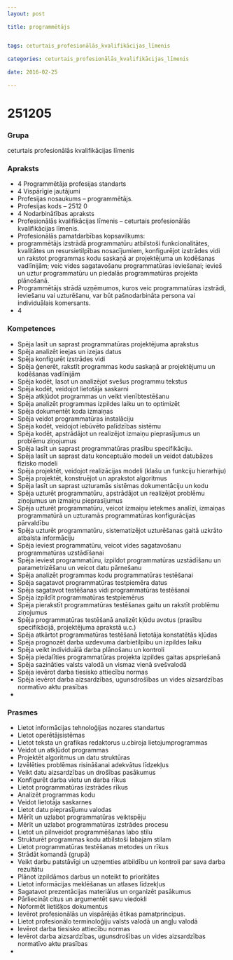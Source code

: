 ```yaml
---
layout: post
    
title: programmētājs

    
tags: ceturtais_profesionālās_kvalifikācijas_līmenis
    
categories: ceturtais_profesionālās_kvalifikācijas_līmenis
    
date: 2016-02-25
    
---
```

# 251205

### Grupa
ceturtais profesionālās kvalifikācijas līmenis


### Apraksts

* 4 Programmētāja profesijas standarts 
* 	4 Vispārīgie jautājumi 
* 	 Profesijas nosaukums – programmētājs. 
* 	 Profesijas kods – 2512 0 
* 	4 Nodarbinātības apraksts 
* 	 Profesionālās kvalifikācijas līmenis – ceturtais profesionālās kvalifikācijas līmenis. 
* 	 Profesionālās pamatdarbības kopsavilkums: 
* programmētājs izstrādā programmatūru atbilstoši funkcionalitātes, kvalitātes un resursietilpības nosacījumiem, konfigurējot izstrādes vidi un rakstot programmas kodu saskaņā ar projektējuma un kodēšanas vadlīnijām; veic vides sagatavošanu programmatūras ieviešanai; ievieš un uztur programmatūru un piedalās programmatūras projekta plānošanā. 
* 	Programmētājs strādā uzņēmumos, kuros veic programmatūras izstrādi, ieviešanu vai uzturēšanu, var būt pašnodarbināta persona vai individuālais komersants. 
* 	4 

### Kompetences

* Spēja lasīt un saprast programmatūras projektējuma aprakstus
* Spēja analizēt ieejas un izejas datus
* Spēja konfigurēt izstrādes vidi
* Spēja ģenerēt, rakstīt programmas kodu saskaņā ar projektējumu un kodēšanas vadlīnijām
* Spēja kodēt, lasot un analizējot svešus programmu tekstus
* Spēja kodēt, veidojot lietotāja saskarni
* Spēja atkļūdot programmas un veikt vienībtestēšanu
* Spēja analizēt programmas izpildes laiku un to optimizēt
* Spēja dokumentēt koda izmaiņas
* Spēja veidot programmatūras instalāciju
* Spēja kodēt, veidojot iebūvēto palīdzības sistēmu
* Spēja kodēt, apstrādājot un realizējot izmaiņu pieprasījumus un problēmu ziņojumus
* Spēja lasīt un saprast programmatūras prasību specifikāciju.
*  Spēja lasīt un saprast datu konceptuālo modeli un veidot datubāzes fizisko modeli
* Spēja projektēt, veidojot realizācijas modeli (klašu un funkciju hierarhiju)
* Spēja projektēt, konstruējot un aprakstot algoritmus
* Spēja lasīt un saprast uzturamās sistēmas dokumentāciju un kodu
* Spēja uzturēt programmatūru, apstrādājot un realizējot problēmu ziņojumus un izmaiņu pieprasījumus
* Spēja uzturēt programmatūru, veicot izmaiņu ietekmes analīzi, izmaiņas programmatūrā un uzturamās programmatūras konfigurācijas pārvaldību
* Spēja uzturēt programmatūru, sistematizējot uzturēšanas gaitā uzkrāto atbalsta informāciju
* Spēja ieviest programmatūru, veicot vides sagatavošanu programmatūras uzstādīšanai
* Spēja ieviest programmatūru, izpildot programmatūras uzstādīšanu un parametrizēšanu un veicot datu pārnešanu
* Spēja analizēt programmas kodu programmatūras testēšanai
* Spēja sagatavot programmatūras testpiemēra datus
* Spēja sagatavot testēšanas vidi programmatūras testēšanai
* Spēja izpildīt programmatūras testpiemērus
* Spēja pierakstīt programmatūras testēšanas gaitu un rakstīt problēmu ziņojumus
* Spēja programmatūras testēšanā analizēt kļūdu avotus (prasību specifikācijā, projektējuma aprakstā u.c.)
* Spēja atkārtot programmatūras testēšanā lietotāja konstatētās kļūdas
* Spēja prognozēt darba uzdevuma darbietilpību un izpildes laiku
* Spēja veikt individuālā darba plānošanu un kontroli
* Spēja piedalīties programmatūras projekta izpildes gaitas apspriešanā
* Spēja sazināties valsts valodā un vismaz vienā svešvalodā
* Spēja ievērot darba tiesisko attiecību normas
* Spēja ievērot darba aizsardzības, ugunsdrošības un vides aizsardzības normatīvo aktu prasības
* 

### Prasmes 
* Lietot informācijas tehnoloģijas nozares standartus
* Lietot operētājsistēmas
* Lietot teksta un grafikas redaktorus u.cbiroja lietojumprogrammas
* Veidot un atkļūdot programmas
* Projektēt algoritmus un datu struktūras
* Izvēlēties problēmas risināšanai adekvātus līdzekļus
* Veikt datu aizsardzības un drošības pasākumus
* Konfigurēt darba vietu un darba rīkus
* Lietot programmatūras izstrādes rīkus
* Analizēt programmas kodu
* Veidot lietotāja saskarnes
* Lietot datu pieprasījumu valodas
* Mērīt un uzlabot programmatūras veiktspēju
* Mērīt un uzlabot programmatūras izstrādes procesu
* Lietot un pilnveidot programmēšanas labo stilu
* Strukturēt programmas kodu atbilstoši labajam stilam
* Lietot programmatūras testēšanas metodes un rīkus
* Strādāt komandā (grupā)
* Veikt darbu patstāvīgi un uzņemties atbildību un kontroli par sava darba rezultātu
* Plānot izpildāmos darbus un noteikt to prioritātes
* Lietot informācijas meklēšanas un atlases līdzekļus
* Sagatavot prezentācijas materiālus un organizēt pasākumus
* Pārliecināt citus un argumentēt savu viedokli
* Noformēt lietišķos dokumentus
* Ievērot profesionālās un vispārējās ētikas pamatprincipus.
*  Lietot profesionālo terminoloģiju valsts valodā un angļu valodā
* Ievērot darba tiesisko attiecību normas
* Ievērot darba aizsardzības, ugunsdrošības un vides aizsardzības normatīvo aktu prasības
* 